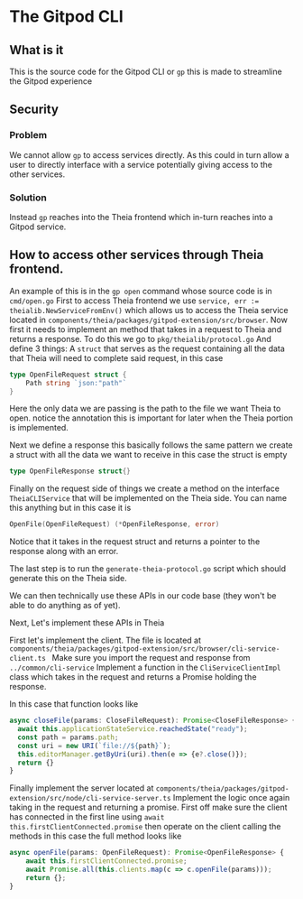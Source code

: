 # The Gitpod CLI

## What is it

This is the source code for the Gitpod CLI or `gp` this is made to streamline the Gitpod experience

## Security

### Problem

We cannot allow `gp` to access services directly. As this could in turn allow a user to directly interface with a service potentially giving access to the other services.

### Solution

Instead `gp` reaches into the Theia frontend which in-turn reaches into a Gitpod service. 

## How to access other services through Theia frontend.

An example of this is in the `gp open` command whose source code is in `cmd/open.go` First to access  Theia frontend we use `service, err := theialib.NewServiceFromEnv()` which allows us to access the Theia service located in `components/theia/packages/gitpod-extension/src/browser`. Now first it needs to implement an method that takes in a request to Theia and returns a response. To do this we go to `pkg/theialib/protocol.go` And define 3 things: A `struct` that serves as the request containing all the data that Theia will need to complete said request, in this case

```go
type OpenFileRequest struct {
 	Path string `json:"path"`
}
```

Here the only data we are passing is the path to the file we want Theia to open. notice the annotation this is important for later when the Theia portion is implemented.


Next we define a response this basically follows the same pattern we create a struct with all the data we want to receive in this case the struct is empty

```go
type OpenFileResponse struct{}
```

Finally on the request side of things we create a method on the interface `TheiaCLIService` that will be implemented on the Theia side. You can name this anything but in this case it is
```go
OpenFile(OpenFileRequest) (*OpenFileResponse, error)
```

Notice that it takes in the request struct and returns a pointer to the response along with an error.

The last step is to run the `generate-theia-protocol.go` script which should generate this on the Theia side.

We can then technically use these APIs in our code base (they won't be able to do anything as of yet).

Next, Let's implement these APIs in Theia

First let's implement the client. The file is located at `components/theia/packages/gitpod-extension/src/browser/cli-service-client.ts ` Make sure you import the request and response from `../common/cli-service` Implement a function in the `CliServiceClientImpl` class which takes in the request and returns a Promise holding the response.

In this case that function looks like

```ts
async closeFile(params: CloseFileRequest): Promise<CloseFileResponse> {
  await this.applicationStateService.reachedState("ready");
  const path = params.path;
  const uri = new URI(`file://${path}`);
  this.editorManager.getByUri(uri).then(e => {e?.close()});
  return {}
}
```

Finally implement the server located at `components/theia/packages/gitpod-extension/src/node/cli-service-server.ts` Implement the logic once again taking in the request and returning a promise. First off make sure the client has connected in the first line using `await this.firstClientConnected.promise` then operate on the client calling the methods in this case the full method looks like

```ts
async openFile(params: OpenFileRequest): Promise<OpenFileResponse> {
    await this.firstClientConnected.promise;
    await Promise.all(this.clients.map(c => c.openFile(params)));
    return {};
}
